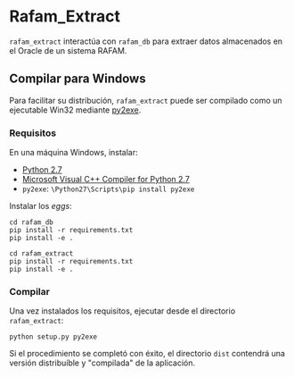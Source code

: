 # Rafam_Extract

`rafam_extract` interactúa con `rafam_db` para extraer datos almacenados en el Oracle
de un sistema RAFAM.

## Compilar para Windows

Para facilitar su distribución, `rafam_extract` puede ser compilado como un ejecutable
Win32 mediante [py2exe](http://www.py2exe.org/).

### Requisitos

En una máquina Windows, instalar:

  - [Python 2.7](https://www.python.org/downloads/windows/)
  - [Microsoft Visual C++ Compiler for Python 2.7](http://www.microsoft.com/en-us/download/details.aspx?id=44266)
  - `py2exe`: `\Python27\Scripts\pip install py2exe`

Instalar los *eggs*:

```
cd rafam_db
pip install -r requirements.txt
pip install -e .

cd rafam_extract
pip install -r requirements.txt
pip install -e .
```

### Compilar

Una vez instalados los requisitos, ejecutar desde el directorio `rafam_extract`:

```
python setup.py py2exe
```

Si el procedimiento se completó con éxito, el directorio `dist` contendrá una versión
distribuíble y "compilada" de la aplicación.
